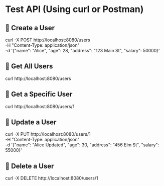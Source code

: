 # Test API (Using curl or Postman)
## 📌 Create a User
curl -X POST http://localhost:8080/users \
     -H "Content-Type: application/json" \
     -d '{"name": "Alice", "age": 28, "address": "123 Main St", "salary": 50000}'

## 📌 Get All Users
curl http://localhost:8080/users

## 📌 Get a Specific User
curl http://localhost:8080/users/1

## 📌 Update a User
curl -X PUT http://localhost:8080/users/1 \
     -H "Content-Type: application/json" \
     -d '{"name": "Alice Updated", "age": 30, "address": "456 Elm St", "salary": 55000}'

## 📌 Delete a User
curl -X DELETE http://localhost:8080/users/1